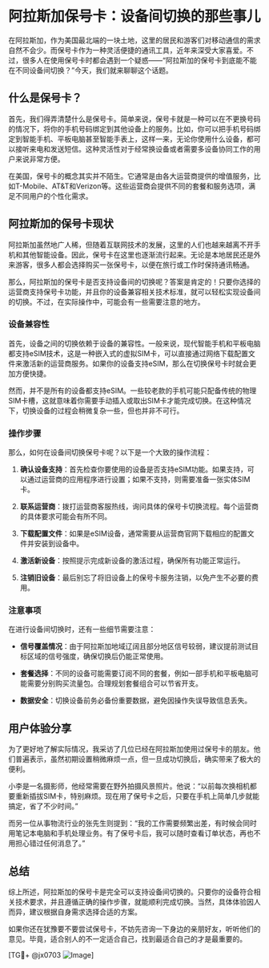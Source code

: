 # 阿拉斯加保号卡：设备间切换的那些事儿

在阿拉斯加，作为美国最北端的一块土地，这里的居民和游客们对移动通信的需求自然不会少。而保号卡作为一种灵活便捷的通讯工具，近年来深受大家喜爱。不过，很多人在使用保号卡时都会遇到一个疑惑——“阿拉斯加的保号卡到底能不能在不同设备间切换？”今天，我们就来聊聊这个话题。

## 什么是保号卡？

首先，我们得弄清楚什么是保号卡。简单来说，保号卡就是一种可以在不更换号码的情况下，将你的手机号码绑定到其他设备上的服务。比如，你可以把手机号码绑定到智能手机、平板电脑甚至智能手表上，这样一来，无论你使用什么设备，都可以接听来电和发送短信。这种灵活性对于经常换设备或者需要多设备协同工作的用户来说非常方便。

在美国，保号卡的概念其实并不陌生。它通常是由各大运营商提供的增值服务，比如T-Mobile、AT&T和Verizon等。这些运营商会提供不同的套餐和服务选项，满足不同用户的个性化需求。

## 阿拉斯加的保号卡现状

阿拉斯加虽然地广人稀，但随着互联网技术的发展，这里的人们也越来越离不开手机和其他智能设备。因此，保号卡在这里也逐渐流行起来。无论是本地居民还是外来游客，很多人都会选择购买一张保号卡，以便在旅行或工作时保持通讯畅通。

那么，阿拉斯加的保号卡是否支持设备间的切换呢？答案是肯定的！只要你选择的运营商支持保号卡功能，并且你的设备兼容相关技术标准，就可以轻松实现设备间的切换。不过，在实际操作中，可能会有一些需要注意的地方。

### 设备兼容性

首先，设备之间的切换依赖于设备的兼容性。一般来说，现代智能手机和平板电脑都支持eSIM技术，这是一种嵌入式的虚拟SIM卡，可以直接通过网络下载配置文件来激活新的运营商服务。如果你的设备支持eSIM，那么在切换保号卡时就会更加方便快捷。

然而，并不是所有的设备都支持eSIM。一些较老款的手机可能只配备传统的物理SIM卡槽，这就意味着你需要手动插入或取出SIM卡才能完成切换。在这种情况下，切换设备的过程会稍微复杂一些，但也并非不可行。

### 操作步骤

那么，如何在设备间切换保号卡呢？以下是一个大致的操作流程：

1. **确认设备支持**：首先检查你要使用的设备是否支持eSIM功能。如果支持，可以通过运营商的应用程序进行设置；如果不支持，则需要准备一张实体SIM卡。

2. **联系运营商**：拨打运营商客服热线，询问具体的保号卡切换流程。每个运营商的具体要求可能会有所不同。

3. **下载配置文件**：如果是eSIM设备，通常需要从运营商官网下载相应的配置文件并安装到设备中。

4. **激活新设备**：按照提示完成新设备的激活过程，确保所有功能正常运行。

5. **注销旧设备**：最后别忘了将旧设备上的保号卡服务注销，以免产生不必要的费用。

### 注意事项

在进行设备间切换时，还有一些细节需要注意：

- **信号覆盖情况**：由于阿拉斯加地域辽阔且部分地区信号较弱，建议提前测试目标区域的信号强度，确保切换后仍能正常使用。
  
- **套餐选择**：不同的设备可能需要订阅不同的套餐，例如一部手机和平板电脑可能需要分别购买流量包。合理规划套餐组合可以节省开支。

- **数据安全**：切换设备前务必备份重要数据，避免因操作失误导致信息丢失。

## 用户体验分享

为了更好地了解实际情况，我采访了几位已经在阿拉斯加使用过保号卡的朋友。他们普遍表示，虽然初期设置稍微麻烦一点，但一旦成功切换后，确实带来了极大的便利。

小李是一名摄影师，他经常需要在野外拍摄风景照片。他说：“以前每次换相机都要重新插拔SIM卡，特别麻烦。现在用了保号卡之后，只要在手机上简单几步就能搞定，省了不少时间。”

而另一位从事物流行业的张先生则提到：“我的工作需要频繁出差，有时候会同时用笔记本电脑和手机处理业务。有了保号卡后，我可以随时查看订单状态，再也不用担心错过任何消息了。”

## 总结

综上所述，阿拉斯加的保号卡是完全可以支持设备间切换的。只要你的设备符合相关技术要求，并且遵循正确的操作步骤，就能顺利完成切换。当然，具体体验因人而异，建议根据自身需求选择合适的方案。

如果你还在犹豫要不要尝试保号卡，不妨先咨询一下身边的亲朋好友，听听他们的意见。毕竟，适合别人的不一定适合自己，找到最适合自己的才是最重要的。

[TG💪+ @jx0703 ![Image](https://github.com/user-attachments/assets/dbca1d08-cadb-493c-b0ec-ad6f7a83f270)]